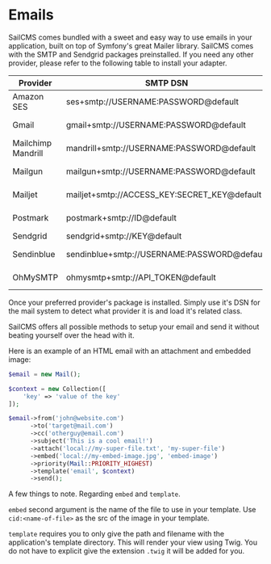 # Emails

SailCMS comes bundled with a sweet and easy way to use emails in your application, built on top of Symfony's great
Mailer library. SailCMS comes with the SMTP and Sendgrid packages preinstalled. If you need any other provider, please 
refer to the following table to install your adapter.


| Provider           | SMTP DSN | Package |
| ------------------ | -------- | ------------------ |
| Amazon SES         |    ses+smtp://USERNAME:PASSWORD@default      | symfony/amazon-mailer |
| Gmail              |    gmail+smtp://USERNAME:PASSWORD@default      | symfony/google-mailer |
| Mailchimp Mandrill |      mandrill+smtp://USERNAME:PASSWORD@default    | symfony/mailchimp-mailer |
| Mailgun            |   mailgun+smtp://USERNAME:PASSWORD@default      | symfony/mailgun-mailer |
| Mailjet            |      mailjet+smtp://ACCESS_KEY:SECRET_KEY@default    | symfony/mailjet-mailer |
| Postmark           |     postmark+smtp://ID@default     | symfony/postmark-mailer |
| Sendgrid   |     sendgrid+smtp://KEY@default     | Preinstalled |
| Sendinblue         |    sendinblue+smtp://USERNAME:PASSWORD@default      | symfony/sendinblue-mailer |
| OhMySMTP           |        ohmysmtp+smtp://API_TOKEN@default  | symfony/oh-my-smtp-mailer |

Once your preferred provider's package is installed. Simply use it's DSN for the mail system to detect what provider
it is and load it's related class.

SailCMS offers all possible methods to setup your email and send it without beating yourself over the head with it.

Here is an example of an HTML email with an attachment and embedded image:

```php
$email = new Mail();

$context = new Collection([
    'key' => 'value of the key'
]);

$email->from('john@website.com')
      ->to('target@mail.com')
      ->cc('otherguy@email.com')
      ->subject('This is a cool email!')
      ->attach('local://my-super-file.txt', 'my-super-file')
      ->embed('local://my-embed-image.jpg', 'embed-image')
      ->priority(Mail::PRIORITY_HIGHEST)
      ->template('email', $context)
      ->send();
```

A few things to note. Regarding `embed` and `template`.

`embed` second argument is the name of the file to use in your template. Use `cid:<name-of-file>` as the src of the image
in your template.

`template` requires you to only give the path and filename with the application's template directory. This will render
your view using Twig. You do not have to explicit give the extension `.twig` it will be added for you.
